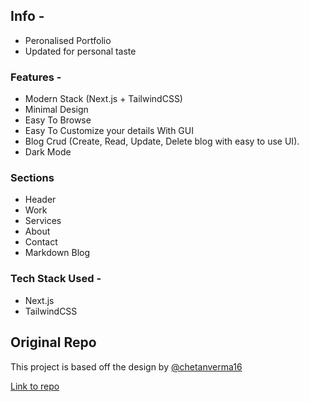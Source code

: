 ## Info -

- Peronalised Portfolio
- Updated for personal taste

### Features - 

- Modern Stack (Next.js + TailwindCSS)
- Minimal Design
- Easy To Browse
- Easy To Customize your details With GUI
- Blog Crud (Create, Read, Update, Delete blog with easy to use UI).
- Dark Mode

### Sections

- Header
- Work
- Services
- About
- Contact
- Markdown Blog


<!-- ### How To Deploy - 

- There are many ways to Deploy this repo.
- here we are gonna use netlify
- Login into netlify with github
- after login select the forked repo or the repo you want to deploy
- after selecting netlify will automatially deploy your website.

Quickes way to deploy this repo - 

[![Deploy To Netlify](https://www.netlify.com/img/deploy/button.svg)](https://app.netlify.com/start/deploy?repository=https://github.com/chetanverma16/react-portfolio-template) -->


### Tech Stack Used - 
- Next.js
- TailwindCSS


## Original Repo
This project is based off the design by [@chetanverma16](https://github.com/chetanverma16/)

[Link to repo](https://github.com/chetanverma16/react-portfolio-template)

